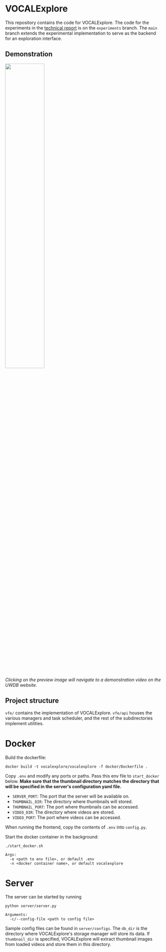 # VOCALExplore

This repository contains the code for VOCALExplore.
The code for the experiments in the [technical report](https://arxiv.org/abs/2303.04068) is on the `experiments` branch.
The `main` branch extends the experimental implementation to serve as the backend for an exploration interface.

## Demonstration

[
  <picture>
    <img src="https://github.com/uwdb/VOCALExplore/assets/44246059/0dde9b77-87b6-4681-add0-4e3b1fb4f767" width="50%">
  </picture>
](https://db.cs.washington.edu/projects/visualworld)

_Clicking on the preview image will navigate to a demonstration video on the UWDB website._

## Project structure
`vfe/` contains the implementation of VOCALExplore. `vfe/api` houses the various managers and task scheduler, and the rest of the subdirectories implement utilities.

# Docker
Build the dockerfile:
```
docker build -t vocalexplore/vocalexplore -f docker/Dockerfile .
```

Copy `.env` and modify any ports or paths. Pass this env file to `start_docker` below.
**Make sure that the thumbnail directory matches the directory that will be specified in the server's configuration yaml file.**
- `SERVER_PORT`: The port that the server will be available on.
- `THUMBNAIL_DIR`: The directory where thumbnails will stored.
- `THUMBNAIL_PORT`: The port where thumbnails can be accessed.
- `VIDEO_DIR`: The directory where videos are stored.
- `VIDEO_PORT`: The port where videos can be accessed.

When running the frontend, copy the contents of `.env` into `config.py`.

Start the docker container in the background:
```
./start_docker.sh

Args:
  -e <path to env file>, or default .env
  -n <docker container name>, or default vocalexplore
```

# Server
The server can be started by running
```
python server/server.py

Arguments:
  -c/--config-file <path to config file>
```

Sample config files can be found in `server/configs`.
The `db_dir` is the directory where VOCALExplore's storage manager will store its data.
If `thumbnail_dir` is specified, VOCALExplore will extract thumbnail images from loaded videos and store them in this directory.
